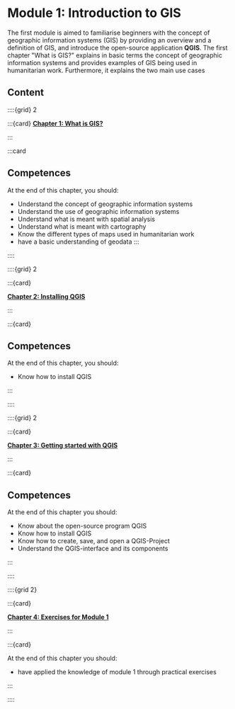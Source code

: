 # Module 1: Introduction to GIS

The first module is aimed to familiarise beginners with the concept of geographic information systems (GIS) by providing an overview and a definition of GIS, and introduce the open-source application __QGIS__. The first chapter "What is GIS?" explains in basic terms the concept of geographic information systems and provides examples of GIS being used in humanitarian work. Furthermore, it explains the two main use cases 

## Content

<!--| Chapter | Competences | Focus Group|
| :-------------------- | :----------------- |:----------------- |
|  | 
-->

::::{grid} 2

:::{card}
__[Chapter 1: What is GIS?](https://giscience.github.io/gis-training-resource-center/content/Modul_1/en_qgis_theorie.html)__


:::

:::card
## Competences

At the end of this chapter, you should:

- Understand the concept of geographic information systems
- Understand the use of geographic information systems
- Understand what is meant with spatial analysis
- Understand what is meant with cartography
- Know the different types of maps used in humanitarian work
- have a basic understanding of geodata
:::

::::

::::{grid} 2

:::{card}

__[Chapter 2: Installing QGIS](content\Modul_1\en_qgis_installation.md)__

:::

:::{card}
## Competences

At the end of this chapter, you should:

- Know how to install QGIS

:::

::::

::::{grid} 2

:::{card}

__[Chapter 3: Getting started with QGIS](content\Modul_1\en_qgis_start.md)__ 

:::

:::{card}
## Competences

At the end of this chapter you should:

- Know about the open-source program QGIS
- Know how to install QGIS
- Know how to create, save, and open a QGIS-Project
- Understand the QGIS-interface and its components

:::

::::

::::{grid 2}

:::{card}

__[Chapter 4: Exercises for Module 1](content\Modul_1\en_qgis_modul_1_exercises.md)__

:::

:::{card}

At the end of this chapter you should:

- have applied the knowledge of module 1 through practical exercises



:::

::::

